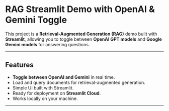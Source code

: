 # RAG Streamlit Demo with OpenAI & Gemini Toggle

This project is a **Retrieval-Augmented Generation (RAG)** demo built with **Streamlit**, allowing you to toggle between **OpenAI GPT models** and **Google Gemini models** for answering questions.

---

## Features
- **Toggle between OpenAI and Gemini** in real time.
- Load and query documents for retrieval-augmented generation.
- Simple UI built with Streamlit.
- Ready for deployment on **Streamlit Cloud**.
- Works locally on your machine.

---


